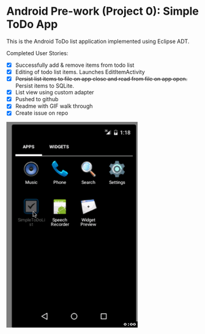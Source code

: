 
# Android Pre-work (Project 0): Simple ToDo App

This is the Android ToDo list application implemented using Eclipse ADT.

Completed User Stories:

* [X] Successfully add & remove items from todo list
* [X] Editing of todo list items. Launches EditItemActivity
* [X] ~~Persist list items to file on app close and read from file on app open.~~ Persist items to SQLite.
* [X] List view using custom adapter
* [X] Pushed to github
* [X] Readme with GIF walk through
* [X] Create issue on repo

![Video walkthrough](todolist.gif)

